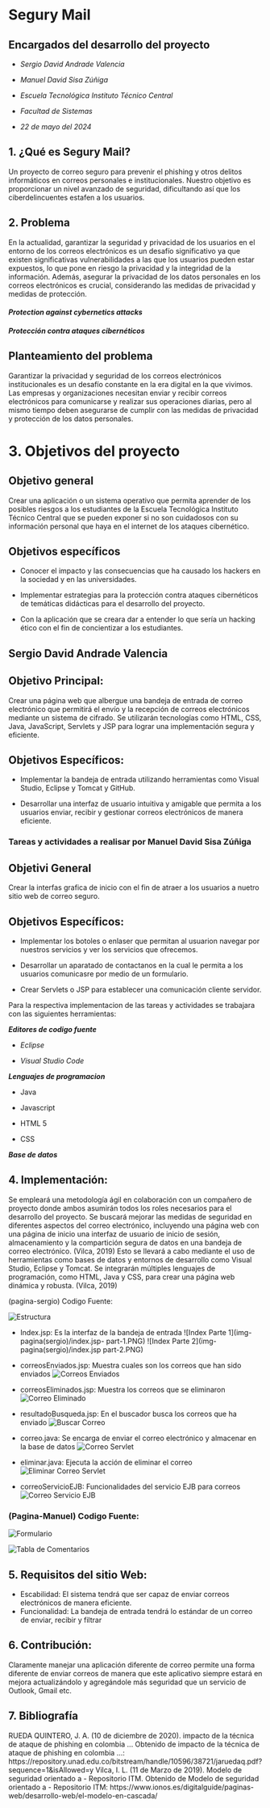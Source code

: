 # Segury Mail

## Encargados del desarrollo del proyecto
<p>

+ _Sergio David Andrade Valencia_

+ _Manuel David Sisa Zúñiga_

+ _Escuela Tecnológica Instituto Técnico Central_

+ _Facultad de Sistemas_

+ _22 de mayo del 2024_

</p>

## 1. ¿Qué es Segury Mail?

<p>Un proyecto de correo seguro para prevenir el phishing y otros delitos informáticos en correos personales e institucionales. Nuestro objetivo es proporcionar un nivel avanzado de seguridad, dificultando así que los ciberdelincuentes estafen a los usuarios.</p>

## 2. Problema
<p>
En la actualidad, garantizar la seguridad y privacidad de los usuarios en el entorno de
los correos electrónicos es un desafío significativo ya que existen significativas 
vulnerabilidades a las que los usuarios pueden estar expuestos, lo que pone en riesgo la 
privacidad y la integridad de la información. 
Además, asegurar la privacidad de los datos personales en los correos electrónicos es crucial, 
considerando las medidas de privacidad y medidas de protección.
</p>

#### _Protection against cybernetics attacks_
#### _Protección contra ataques cibernéticos_

## Planteamiento del problema

<p>Garantizar la privacidad y seguridad de los correos electrónicos
institucionales es un desafío constante en la era digital en la que
vivimos. Las empresas y organizaciones necesitan enviar y recibir
correos electrónicos para comunicarse y realizar sus operaciones
diarias, pero al mismo tiempo deben asegurarse de cumplir con las
medidas de privacidad y protección de los datos personales.</p>


# 3. Objetivos del proyecto

## Objetivo general

Crear una aplicación o un sistema operativo que permita aprender de los posibles riesgos a los estudiantes de la Escuela Tecnológica Instituto Técnico Central que se pueden exponer si no son cuidadosos con su información personal que haya en el internet de los ataques cibernético.

## Objetivos específicos

*	Conocer el impacto y las consecuencias que ha causado los hackers en la sociedad y en las universidades.
  
*	Implementar estrategias para la protección contra ataques cibernéticos de temáticas didácticas para el desarrollo del proyecto.
  
*	Con la aplicación que se creara dar a entender lo que sería un hacking ético con el fin de concientizar a los estudiantes.

## Sergio David Andrade Valencia

## 	Objetivo Principal: 

<p>
Crear una página web que albergue una bandeja de entrada de correo electrónico que permitirá el envío y la recepción de correos electrónicos mediante un      sistema de cifrado. Se utilizarán tecnologías como HTML, CSS, Java, JavaScript, Servlets y JSP para lograr una implementación segura y eficiente.
</p>

## 	Objetivos Específicos: 

<p>
  
*	Implementar la bandeja de entrada utilizando herramientas como Visual Studio, Eclipse y Tomcat y GitHub.

-	Desarrollar una interfaz de usuario intuitiva y amigable que permita a los usuarios enviar, recibir y gestionar correos electrónicos de manera eficiente.

</p>

### Tareas y actividades a realisar por Manuel David Sisa Zúñiga

## Objetivi General
<p>
Crear la interfas grafica de inicio con el fin de atraer a los usuarios a nuetro sitio web de correo seguro. 
</p>

## 	Objetivos Específicos: 

<p>
  
  * Implementar los botoles o enlaser que permitan al usuarion navegar por nuestros servicios y ver los servicios que ofrecemos. 

+	Desarrollar un aparatado de contactanos en la cual le permita a los usuarios comunicasre por medio de un formulario.
  
+ Crear Servlets o JSP para establecer una comunicación cliente servidor.

</p>

<p>Para la respectiva implementacion de las tareas y actividades se trabajara con las siguientes herramientas:

  _**Editores de codigo fuente**_

* _Eclipse_
  
* _Visual Studio Code_
  
_**Lenguajes de programacion**_

* Java

* Javascript

* HTML 5

* CSS

_**Base de datos**_
</p>


 ## 4.	Implementación:
<p>
Se empleará una metodología ágil en colaboración con un compañero de proyecto donde 
ambos asumirán todos los roles necesarios para el desarrollo del proyecto. 
Se buscará mejorar las medidas de seguridad en diferentes aspectos del correo 
electrónico, incluyendo una página web con una página de inicio una interfaz de usuario  
de inicio de sesión, almacenamiento y la compartición segura de datos en una bandeja de 
correo electrónico.  (Vilca, 2019)
Esto se llevará a cabo mediante el uso de herramientas como bases de datos y entornos 
de desarrollo como Visual Studio, Eclipse y Tomcat. Se integrarán múltiples lenguajes de 
programación, como HTML, Java y CSS, para crear una página web dinámica y robusta.  (Vilca, 2019)

</p>


(pagina-sergio) Codigo Fuente:

![Estructura](img-pagina(sergio)/Estructura.PNG)
- Index.jsp: Es la interfaz de la bandeja de entrada
  ![Index Parte 1](img-pagina(sergio)/index.jsp- part-1.PNG)
  ![Index Parte 2](img-pagina(sergio)/index.jsp part-2.PNG)

- correosEnviados.jsp: Muestra cuales son los correos que han sido enviados
  ![Correos Enviados](img-pagina(sergio)/correosEnviados.PNG)

- correosEliminados.jsp: Muestra los correos que se eliminaron
  ![Correo Eliminado](img-pagina(sergio)/correoEliminado.PNG)

- resultadoBusqueda.jsp: En el buscador busca los correos que ha enviado
  ![Buscar Correo](img-pagina(sergio)/buscarcorreo.PNG)

- correo.java: Se encarga de enviar el correo electrónico y almacenar en la base de datos
  ![Correo Servlet](img-pagina(sergio)/correoservlet.PNG)

- eliminar.java: Ejecuta la acción de eliminar el correo
  ![Eliminar Correo Servlet](img-pagina(sergio)/eliminarcorreoservlet.PNG)

- correoServicioEJB: Funcionalidades del servicio EJB para correos
  ![Correo Servicio EJB](img-pagina(sergio)/correoservioEJB.PNG)


### (Pagina-Manuel) Codigo Fuente:
![Formulario](img-pagina(sergio)/n1.PNG)

![Tabla de Comentarios](img-pagina(sergio)/n2.PNG)
 

 ## 5.	Requisitos del sitio Web: 

 <p>

* Escabilidad: El sistema tendrá que ser capaz de enviar correos electrónicos de manera eficiente.
* Funcionalidad: La bandeja de entrada tendrá lo estándar de un correo de enviar, recibir y filtrar
</p>

## 6.	Contribución: 
<p>
Claramente manejar una aplicación diferente de correo permite una forma diferente de enviar correos de manera que este aplicativo siempre estará en mejora actualizándolo y agregándole más seguridad que un servicio de Outlook, Gmail etc. 
</p>


 ## 7.	Bibliografía

 <p>
RUEDA QUINTERO, J. A. (10 de diciembre de 2020). impacto de la técnica de ataque de phishing en colombia ... Obtenido de impacto de la técnica de ataque de phishing en colombia ...: https://repository.unad.edu.co/bitstream/handle/10596/38721/jaruedaq.pdf?sequence=1&isAllowed=y
Vilca, I. L. (11 de Marzo de 2019). Modelo de seguridad orientado a - Repositorio ITM. Obtenido de Modelo de seguridad orientado a - Repositorio ITM: https://www.ionos.es/digitalguide/paginas-web/desarrollo-web/el-modelo-en-cascada/

</p>
